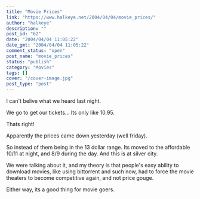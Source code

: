 ```yaml
---
title: "Movie Prices"
link: "https://www.halkeye.net/2004/04/04/movie_prices/"
author: "halkeye"
description: ""
post_id: "62"
date: "2004/04/04 11:05:22"
date_gmt: "2004/04/04 11:05:22"
comment_status: "open"
post_name: "movie_prices"
status: "publish"
category: "Movies"
tags: []
cover: "/cover-image.jpg"
post_type: "post"
---
```


I can't belive what we heard last night.

We go to get our tickets... Its only like 10.95.

Thats right!

Apparently the prices came down yesterday (well friday).

So instead of them being in the 13 dollar range. Its moved to the affordable 10/11 at night, and 8/9 during the day. And this is at silver city.

We were talking about it, and my theory is that people's easy ability to download movies, like using bittorrent and such now, had to force the movie theaters to become competitive again, and not price gouge.

Either way, its a good thing for movie goers.